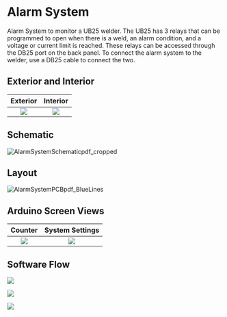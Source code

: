 # Alarm System
Alarm System to monitor a UB25 welder. The UB25 has 3 relays that can be programmed to open when there is a weld, an alarm condition, and a voltage or current limit is reached. These relays can be accessed through the DB25 port on the back panel. To connect the alarm system to the welder, use a DB25 cable to connect the two.

## Exterior and Interior
Exterior                   |  Interior
:-------------------------:|:-------------------------:
![](https://user-images.githubusercontent.com/25444917/76384439-14f42480-631c-11ea-9c2f-55095ebe120d.png)  |  ![](https://user-images.githubusercontent.com/25444917/76384459-22a9aa00-631c-11ea-99c3-4793d0ff4cec.png)

## Schematic
![AlarmSystemSchematicpdf_cropped](https://user-images.githubusercontent.com/25444917/76386889-d01fbc00-6322-11ea-84ee-d0bcd7163a9a.png)

## Layout
![AlarmSystemPCBpdf_BlueLines](https://user-images.githubusercontent.com/25444917/76373994-22e77c80-62ff-11ea-93fb-152c3c1d5d22.jpg)

## Arduino Screen Views
Counter | System Settings
:-------------------------:|:-------------------------:
![](https://user-images.githubusercontent.com/25444917/76385579-46baba80-631f-11ea-8842-561132f0fade.png)  |  ![](https://user-images.githubusercontent.com/25444917/76386703-630c2680-6322-11ea-8611-e8cb364a25c0.jpg)

## Software Flow
![](https://user-images.githubusercontent.com/25444917/76386415-b467e600-6321-11ea-9688-f4d881fe721b.JPG)

![](https://user-images.githubusercontent.com/25444917/76386418-b5991300-6321-11ea-89a3-6e88876ae26d.JPG)

![](https://user-images.githubusercontent.com/25444917/76386420-b631a980-6321-11ea-93e1-0bc33f7585d6.JPG)
